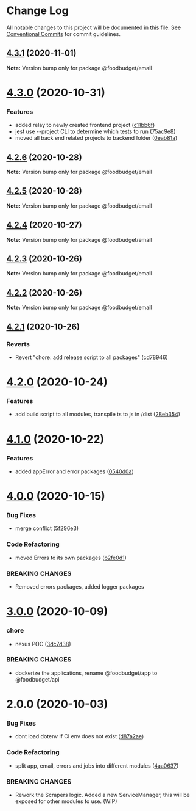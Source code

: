 # Change Log

All notable changes to this project will be documented in this file.
See [Conventional Commits](https://conventionalcommits.org) for commit guidelines.

## [4.3.1](https://github.com/Lilmortal/foodbudget/compare/@foodbudget/email@4.3.0...@foodbudget/email@4.3.1) (2020-11-01)

**Note:** Version bump only for package @foodbudget/email





# [4.3.0](https://github.com/Lilmortal/foodbudget/compare/@foodbudget/email@4.2.6...@foodbudget/email@4.3.0) (2020-10-31)


### Features

* added relay to newly created frontend project ([c11bb6f](https://github.com/Lilmortal/foodbudget/commit/c11bb6f9dd351f220a0f0902d5eaab9464733502))
* jest use --project CLI to determine which tests to run ([75ac9e8](https://github.com/Lilmortal/foodbudget/commit/75ac9e89850f19688052635f0406e88ed83db24b))
* moved all back end related projects to backend folder ([0eab81a](https://github.com/Lilmortal/foodbudget/commit/0eab81a1a50239c2aa566acb64ad2377d281aa93))





## [4.2.6](https://github.com/Lilmortal/foodbudget/compare/@foodbudget/email@4.2.5...@foodbudget/email@4.2.6) (2020-10-28)

**Note:** Version bump only for package @foodbudget/email





## [4.2.5](https://github.com/Lilmortal/foodbudget/compare/@foodbudget/email@4.2.4...@foodbudget/email@4.2.5) (2020-10-28)

**Note:** Version bump only for package @foodbudget/email





## [4.2.4](https://github.com/Lilmortal/foodbudget/compare/@foodbudget/email@4.2.3...@foodbudget/email@4.2.4) (2020-10-27)

**Note:** Version bump only for package @foodbudget/email





## [4.2.3](https://github.com/Lilmortal/foodbudget/compare/@foodbudget/email@4.2.2...@foodbudget/email@4.2.3) (2020-10-26)

**Note:** Version bump only for package @foodbudget/email





## [4.2.2](https://github.com/Lilmortal/foodbudget/compare/@foodbudget/email@4.2.1...@foodbudget/email@4.2.2) (2020-10-26)

**Note:** Version bump only for package @foodbudget/email





## [4.2.1](https://github.com/Lilmortal/foodbudget/compare/@foodbudget/email@4.2.0...@foodbudget/email@4.2.1) (2020-10-26)


### Reverts

* Revert "chore: add release script to all packages" ([cd78946](https://github.com/Lilmortal/foodbudget/commit/cd789460dfde6ddfc73cddadb90f08ed02e52f72))





# [4.2.0](https://github.com/Lilmortal/foodbudget/compare/@foodbudget/email@4.1.0...@foodbudget/email@4.2.0) (2020-10-24)


### Features

* add build script to all modules, transpile ts to js in /dist ([28eb354](https://github.com/Lilmortal/foodbudget/commit/28eb354ce6879195e9479a589ca448e78263d5fb))





# [4.1.0](https://github.com/Lilmortal/foodbudget/compare/@foodbudget/email@4.0.0...@foodbudget/email@4.1.0) (2020-10-22)


### Features

* added appError and error packages ([0540d0a](https://github.com/Lilmortal/foodbudget/commit/0540d0a7224639d3212ddef5f92804200464d170))





# [4.0.0](https://github.com/Lilmortal/foodbudget/compare/@foodbudget/email@3.0.0...@foodbudget/email@4.0.0) (2020-10-15)


### Bug Fixes

* merge conflict ([5f296e3](https://github.com/Lilmortal/foodbudget/commit/5f296e3fa85dc30eef07633c5f12f88aecc3635f))


### Code Refactoring

* moved Errors to its own packages ([b2fe0d1](https://github.com/Lilmortal/foodbudget/commit/b2fe0d1228feb2c392144d8dbfe50f56253f993a))


### BREAKING CHANGES

* Removed errors packages, added logger packages





# [3.0.0](https://github.com/Lilmortal/foodbudget/compare/@foodbudget/email@2.0.0...@foodbudget/email@3.0.0) (2020-10-09)


### chore

* nexus POC ([3dc7d38](https://github.com/Lilmortal/foodbudget/commit/3dc7d38b0797aa1892e55aba6f35868ebfec1820))


### BREAKING CHANGES

* dockerize the applications, rename @foodbudget/app to @foodbudget/api





# 2.0.0 (2020-10-03)


### Bug Fixes

* dont load dotenv if CI env does not exist ([d87a2ae](https://github.com/Lilmortal/foodbudget/commit/d87a2aed984c2e59122228afe06c057d0cac9a5c))


### Code Refactoring

* split app, email, errors and jobs into different modules ([4aa0637](https://github.com/Lilmortal/foodbudget/commit/4aa0637a3091058fa22f19478ed770557daac4f7))


### BREAKING CHANGES

* Rework the Scrapers logic.
Added a new ServiceManager, this will be exposed for other modules to use.
(WIP)
